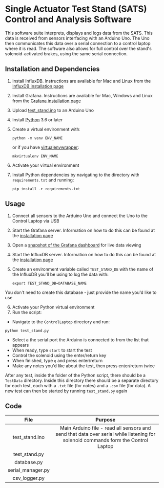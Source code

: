 # Single Actuator Test Stand (SATS) Control and Analysis Software

This software suite interprets, displays and logs data from the SATS. This data is received from sensors interfacing with an Arduino Uno. The Uno then communicates this data over a serial connection to a control laptop where it is read. The software also allows for full control over the stand's solenoid-activated brakes, using the same serial connection.

## Installation and Dependencies

1. Install InfluxDB. Instructions are available for Mac and Linux from the [InfluxDB installation page](https://docs.influxdata.com/influxdb/v1.7/introduction/installation/)
2. Install Grafana. Instructions are available for Mac, Windows and Linux from the [Grafana installation page](http://docs.grafana.org/installation/)
3. Upload [test_stand.ino](./Arduino/test_stand.ino) to an Arduino Uno
4. Install [Python](https://www.python.org/downloads/) 3.6 or later
5. Create a virtual environment with:

    ```
    python -m venv ENV_NAME
    ```
    or if you have [virtualenvwrapper](https://virtualenvwrapper.readthedocs.io/en/latest/):

    ```
    mkvirtualenv ENV_NAME
    ```
6. Activate your virtual environment
7. Install Python dependencies by navigating to the directory with `requirements.txt` and running:
    ```
    pip install -r requirements.txt
    ```

## Usage

1. Connect all sensors to the Arduino Uno and connect the Uno to the Control Laptop via USB
2. Start the Grafana server. Information on how to do this can be found at the [installation page](http://docs.grafana.org/installation/)
3. Open a [snapshot of the Grafana dashboard](https://snapshot.raintank.io/dashboard/snapshot/vAmTL0ja5RnmioAxvtjzRIUPH7ivOTeL) for live data viewing
4. Start the InfluxDB server. Information on how to do this can be found at the [installation page](https://docs.influxdata.com/influxdb/v1.7/introduction/installation/)
5. Create an environment variable called `TEST_STAND_DB` with the name of the InfluxDB you'll be using to log the data with:

    ```
    export TEST_STAND_DB=DATABASE_NAME
    ```
You don't need to create this database - just provide the name you'd like to use

6. Activate your Python virtual environment
7. Run the script:
 - Navigate to the `ControlLaptop` directory and run:
 ```
 python test_stand.py
 ```
 - Select a the serial port the Arduino is connected to from the list that appears
 - When ready, type `start` to start the test
 - Control the solenoid using the enter/return key
 - When finished, type `q` and press enter/return
 - Make any notes you'd like about the test, then press enter/return twice

After any test, inside the folder of the Python  script, there should be a `TestData` directory. Inside this directory there should be a separate directory for each test, each with a `.txt` file (for notes) and a `.csv` file (for data). A new test can then be started by running `test_stand.py` again

## Code

| File | Purpose |
|:----:|:-------:|
| test_stand.ino | Main Arduino file - read all sensors and send that data over serial while listening for solenoid commands form the Control Laptop |
|test_stand.py||
|database.py||
|serial_manager.py||
|csv_logger.py||
